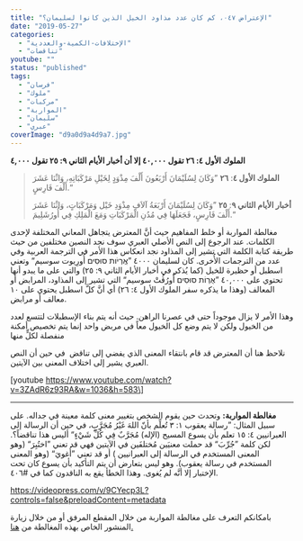 ```yaml
---
title: "الإعتراض ٠٤٧، كم كان عدد مذاود الخيل الذين كانوا لسليمان؟"
date: "2019-05-27"
categories: 
  - "الإختلافات-الكمية-والعددية"
  - "تناقضات"
youtube: ""
status: "published"
tags: 
  - "فرسان"
  - "ملوك"
  - "مركبات"
  - "المواربة"
  - "سليمان"
  - "عبري"
coverImage: "d9a0d9a4d9a7.jpg"
---
```


**الملوك الأول ٤: ٢٦ تقول ٤٠,٠٠٠ إلا أن أخبار الأيام الثاني ٩: ٢٥ تقول ٤,٠٠٠**

> **الملوك الأول ٤**: **٢٦** ”وَكَانَ لِسُلَيْمَانَ أَرْبَعُونَ أَلْفَ مِذْوَدٍ لِخَيْلِ مَرْكَبَاتِهِ، وَاثْنَا عَشَرَ أَلْفَ فَارِسٍ.“
> 
> **أخبار الأيام الثاني ٩**: **٢٥** ”وَكَانَ لِسُلَيْمَانَ أَرْبَعَةُ آلاَفِ مِذْوَدِ خَيْل وَمَرْكَبَاتٍ، وَاثْنَا عَشَرَ أَلْفَ فَارِسٍ، فَجَعَلَهَا فِي مُدُنِ الْمَرْكَبَاتِ وَمَعَ الْمَلِكِ فِي أُورُشَلِيمَ.“

مغالطة المواربة أو خلط المفاهيم حيث أنَّ المعترض يتجاهل المعاني المختلفة لإحدى الكلمات. عند الرجوع إلى النص الأصلي العبري سوف نجد النصين مختلفين من حيث طريقة كتابة الكلمة التي تشير إلى المذاود نجد انعكاس هذا الأمر في الترجمة العربية وفي عدد من الترجمات الأُخرى. كان لسليمان ٤٠٠٠ ”אֻֽרְיֹות סוּסִים أُورِيوت سوسيم“ وتعني اسطبل أو حظيرة للخيل (كما يُذكر في أخبار الأيام الثاني ٩: ٢٥) والتي على ما يبدو أنها تحتوي على ٤٠,٠٠٠ ”אֻרְוֹת סוּסִים أُورُڤُتْ سوسيم“ التي تشير إلى المذاود، المرابض أو المعالف (وهذا ما يذكره سفر الملوك الأول ٤: ٢٦) أي أنَّ كلَّ اسطبل يحتوي على ١٠ معالف أو مرابض.

وهذا الأمر لا يزال موجوداً حتى في عصرنا الراهن. حيث أنه يتم بناء الإسطبلات لتتسع لعدد من الخيول ولكن لا يتم وضع كل الخيول معاً في مربض واحد إنما يتم تخصيص أمكنة منفصلة لكلٍّ منها

نلاحظ هنا أن المعترض قد قام بانتقاء المعنى الذي يفضي إلى تناقض  في حين أن النص العبري يشير إلى اختلاف المعنى بين الآيتين.

\[youtube https://www.youtube.com/watch?v=3ZAdR6z93RA&w=1036&h=583\]

* * *

**مغالطة المواربة:** وتحدث حين يقوم الشخص بتغيير معنى كلمة معينة في جداله. على سبيل المثال: ”رسالة يعقوب ١: ٣ تُعلِّم بأنّ اللهَ غَيْرُ مُجَرَّبٍ، في حين أن الرسالة إلى العبرانيين ٤: ١٥ تعلم بأن يسوع المسيح (الإله) مُجَرَّبٌ فِي كُلِّ شَيْءٍ“ أليس هذا تناقضاً؟. لكن كلمة ”جُرِّبَ“ قد حملت معنيَين مُختلفَين في الآيتين فهي قد تعني ”اختُبِرَ“ (وهو المعنى المستخدم في الرسالة إلى العبرانيين ) أو قد تعني ”أُغويَ“ (وهو المعنى المستخدم في رسالة يعقوب). وهو ليس بتعارض أن يتم التأكيد بأن يسوع كان تحت الإختبار إلا أنَّه لم يُغوى. وهذا الخطأ يقع به الناقدون كما في #٤٠٦.

https://videopress.com/v/9CYecp3L?controls=false&preloadContent=metadata

بامكانكم التعرف على مغالطة المواربة من خلال المقطع المرفق أو من خلال زيارة المنشور الخاص بهذه المغالطة من [هنا.](https://reasonofhope.com/2019/05/30/equivocation/)
